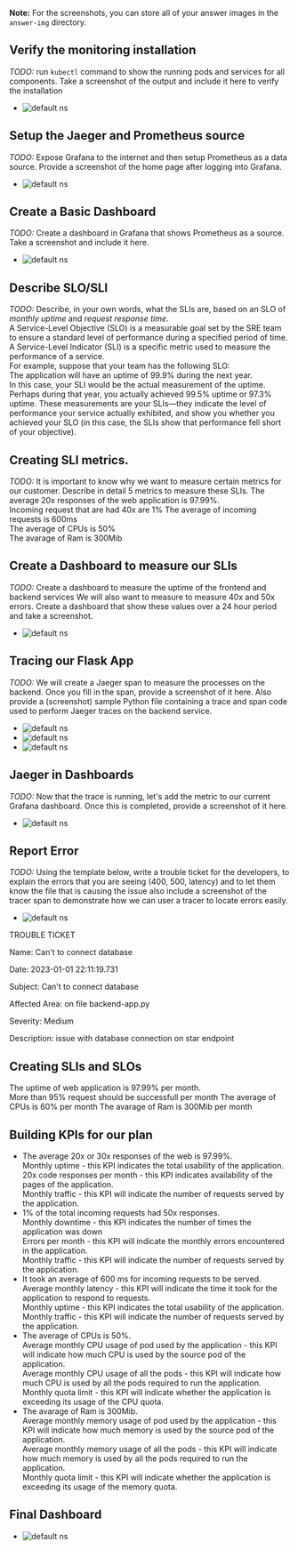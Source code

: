 **Note:** For the screenshots, you can store all of your answer images in the `answer-img` directory.

## Verify the monitoring installation

*TODO:* run `kubectl` command to show the running pods and services for all components. Take a screenshot of the output and include it here to verify the installation

- ![default ns](/Screenshots/kubectl_get_pods.png)

## Setup the Jaeger and Prometheus source
*TODO:* Expose Grafana to the internet and then setup Prometheus as a data source. Provide a screenshot of the home page after logging into Grafana.
- ![default ns](/Screenshots/Successfully_access_Grafana_web_UI.png)

## Create a Basic Dashboard
*TODO:* Create a dashboard in Grafana that shows Prometheus as a source. Take a screenshot and include it here.
- ![default ns](/Screenshots/Promethues_as_a_datasource.png)

## Describe SLO/SLI
*TODO:* Describe, in your own words, what the SLIs are, based on an SLO of *monthly uptime* and *request response time*.  
A Service-Level Objective (SLO) is a measurable goal set by the SRE team to ensure a standard level of performance during a specified period of time.  
A Service-Level Indicator (SLI) is a specific metric used to measure the performance of a service.  
For example, suppose that your team has the following SLO:  
The application will have an uptime of 99.9% during the next year.  
In this case, your SLI would be the actual measurement of the uptime. Perhaps during that year, you actually achieved 99.5% uptime or 97.3% uptime. These measurements are your SLIs—they indicate the level of performance your service actually exhibited, and show you whether you achieved your SLO (in this case, the SLIs show that performance fell short of your objective).  

## Creating SLI metrics.
*TODO:* It is important to know why we want to measure certain metrics for our customer. Describe in detail 5 metrics to measure these SLIs. 
The average 20x responses of the web application is 97.99%.  
Incoming request that are had 40x are 1%
The average of incoming requests is 600ms  
The average of CPUs is 50%  
The avarage of Ram is 300Mib  

## Create a Dashboard to measure our SLIs
*TODO:* Create a dashboard to measure the uptime of the frontend and backend services We will also want to measure to measure 40x and 50x errors. Create a dashboard that show these values over a 24 hour period and take a screenshot.  
- ![default ns](/Screenshots/Create_a_Dashboard_to_measure_our_SLIs.png)

## Tracing our Flask App
*TODO:* We will create a Jaeger span to measure the processes on the backend. Once you fill in the span, provide a screenshot of it here. Also provide a (screenshot) sample Python file containing a trace and span code used to perform Jaeger traces on the backend service.  
- ![default ns](/Screenshots/jaegerspan1.png)
- ![default ns](/Screenshots/jaegerspan2.png)
- ![default ns](/Screenshots/trace_backend.png)
## Jaeger in Dashboards
*TODO:* Now that the trace is running, let's add the metric to our current Grafana dashboard. Once this is completed, provide a screenshot of it here.
- ![default ns](/Screenshots/trace_backend2.png)

## Report Error
*TODO:* Using the template below, write a trouble ticket for the developers, to explain the errors that you are seeing (400, 500, latency) and to let them know the file that is causing the issue also include a screenshot of the tracer span to demonstrate how we can user a tracer to locate errors easily.

- ![default ns](/Screenshots/ticket.png)

TROUBLE TICKET

Name: Can't to connect database

Date: 2023-01-01 22:11:19.731

Subject: Can't to connect database 

Affected Area: on file backend-app.py

Severity: Medium

Description: issue with database connection on star endpoint 

## Creating SLIs and SLOs  
The uptime of web application is 97.99% per month.   
More than 95% request should be successfull per month 
The average of CPUs is 60% per month
The avarage of Ram is 300Mib per month 

## Building KPIs for our plan
* The average 20x or 30x responses of the web is 97.99%.  
Monthly uptime - this KPI indicates the total usability of the application.  
20x code responses per month - this KPI indicates availability of the pages of the application.  
Monthly traffic - this KPI will indicate the number of requests served by the application.  
* 1% of the total incoming requests had 50x responses.  
Monthly downtime - this KPI indicates the number of times the application was down  
Errors per month - this KPI will indicate the monthly errors encountered in the application.  
Monthly traffic - this KPI will indicate the number of requests served by the application.  
* It took an average of 600 ms for incoming requests to be served.  
Average monthly latency - this KPI will indicate the time it took for the application to respond to requests.  
Monthly uptime - this KPI indicates the total usability of the application.  
Monthly traffic - this KPI will indicate the number of requests served by the application.  
* The average of CPUs is 50%.  
Average monthly CPU usage of pod used by the application - this KPI will indicate how much CPU is used by the source pod of the application.  
Average monthly CPU usage of all the pods - this KPI will indicate how much CPU is used by all the pods required to run the application.  
Monthly quota limit - this KPI will indicate whether the application is exceeding its usage of the CPU quota.  
* The avarage of Ram is 300Mib.  
Average monthly memory usage of pod used by the application - this KPI will indicate how much memory is used by the source pod of the application.  
Average monthly memory usage of all the pods - this KPI will indicate how much memory is used by all the pods required to run the application.  
Monthly quota limit - this KPI will indicate whether the application is exceeding its usage of the memory quota.  

## Final Dashboard
- ![default ns](/Screenshots/Final_Dasboard.png)
